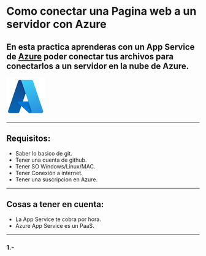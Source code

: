 # **Como conectar una Pagina web a un servidor con Azure**

## **En esta practica aprenderas con un App Service de [Azure](https://portal.azure.com/#home) poder conectar tus archivos para conectarlos a un servidor en la nube de Azure.**
![Logo de Azure](imagenes/azure.png)

---------
## Requisitos:
- Saber lo basico de git.
- Tener una cuenta de github.
- Tener SO Windows/Linux/MAC.
- Tener Conexión a internet.
- Tener una suscripcion en Azure.
----------
## Cosas a tener en cuenta:
- La App Service te cobra por hora.
- Azure App Service es un PaaS.
-----

### 1.-



